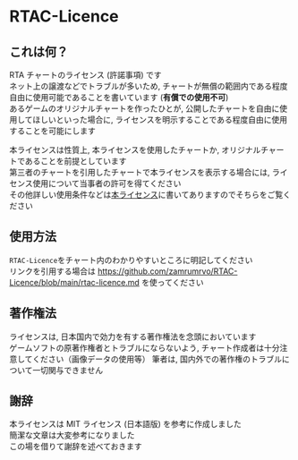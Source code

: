# RTAC-Licence  
  
## これは何？  
  
RTA チャートのライセンス (許諾事項) です  
ネット上の譲渡などでトラブルが多いため, チャートが無償の範囲内である程度自由に使用可能であることを書いています (**有償での使用不可**)  
あるゲームのオリジナルチャートを作ったひとが, 公開したチャートを自由に使用してほしいといった場合に, ライセンスを明示することである程度自由に使用することを可能にします  
  
本ライセンスは性質上, 本ライセンスを使用したチャートか, オリジナルチャートであることを前提としています  
第三者のチャートを引用したチャートで本ライセンスを表示する場合には, ライセンス使用について当事者の許可を得てください  
その他詳しい使用条件などは[本ライセンス](https://github.com/zamrumrvo/RTAC-Licence/blob/main/rtac-licence.md)に書いてありますのでそちらをご覧ください  
  
## 使用方法  
  
`RTAC-Licence`をチャート内のわかりやすいところに明記してください  
リンクを引用する場合は https://github.com/zamrumrvo/RTAC-Licence/blob/main/rtac-licence.md を使ってください  
  
## 著作権法  
  
ライセンスは, 日本国内で効力を有する著作権法を念頭においています  
ゲームソフトの原著作権者とトラブルにならないよう, チャート作成者は十分注意してください（画像データの使用等）
筆者は, 国内外での著作権のトラブルについて一切関与できません  

## 謝辞  
  
本ライセンスは MIT ライセンス (日本語版) を参考に作成しました  
簡潔な文章は大変参考になりました  
この場を借りて謝辞を述べておきます  
